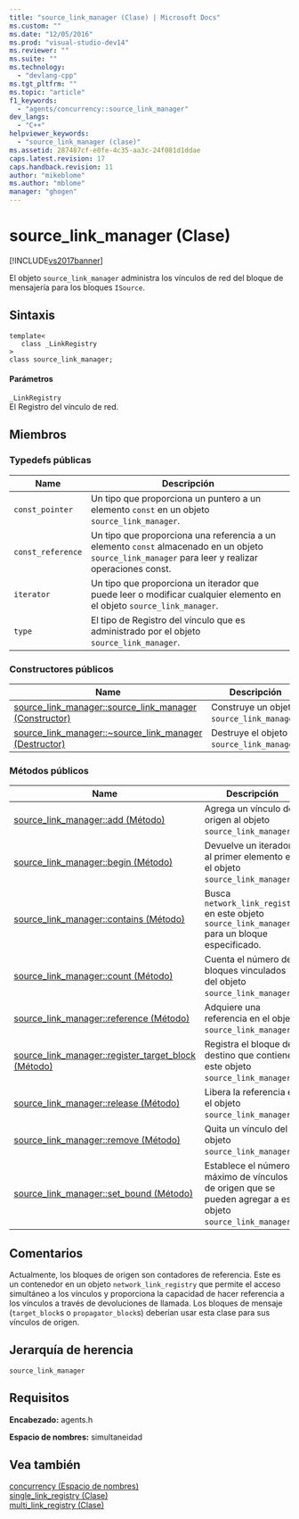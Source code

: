 ```yaml
---
title: "source_link_manager (Clase) | Microsoft Docs"
ms.custom: ""
ms.date: "12/05/2016"
ms.prod: "visual-studio-dev14"
ms.reviewer: ""
ms.suite: ""
ms.technology: 
  - "devlang-cpp"
ms.tgt_pltfrm: ""
ms.topic: "article"
f1_keywords: 
  - "agents/concurrency::source_link_manager"
dev_langs: 
  - "C++"
helpviewer_keywords: 
  - "source_link_manager (clase)"
ms.assetid: 287487cf-e0fe-4c35-aa3c-24f081d1ddae
caps.latest.revision: 17
caps.handback.revision: 11
author: "mikeblome"
ms.author: "mblome"
manager: "ghogen"
---
```

# source_link_manager (Clase)
[!INCLUDE[vs2017banner](../../../assembler/inline/includes/vs2017banner.md)]

El objeto `source_link_manager` administra los vínculos de red del bloque de mensajería para los bloques `ISource`.  
  
## Sintaxis  
  
```  
template<  
   class _LinkRegistry  
>  
class source_link_manager;  
```  
  
#### Parámetros  
 `_LinkRegistry`  
 El Registro del vínculo de red.  
  
## Miembros  
  
### Typedefs públicas  
  
|Name|Descripción|  
|----------|-----------------|  
|`const_pointer`|Un tipo que proporciona un puntero a un elemento `const` en un objeto `source_link_manager`.|  
|`const_reference`|Un tipo que proporciona una referencia a un elemento `const` almacenado en un objeto `source_link_manager` para leer y realizar operaciones const.|  
|`iterator`|Un tipo que proporciona un iterador que puede leer o modificar cualquier elemento en el objeto `source_link_manager`.|  
|`type`|El tipo de Registro del vínculo que es administrado por el objeto `source_link_manager`.|  
  
### Constructores públicos  
  
|Name|Descripción|  
|----------|-----------------|  
|[source\_link\_manager::source\_link\_manager \(Constructor\)](../Topic/source_link_manager::source_link_manager%20Constructor.md)|Construye un objeto `source_link_manager`.|  
|[source\_link\_manager::~source\_link\_manager \(Destructor\)](../Topic/source_link_manager::~source_link_manager%20Destructor.md)|Destruye el objeto `source_link_manager`.|  
  
### Métodos públicos  
  
|Name|Descripción|  
|----------|-----------------|  
|[source\_link\_manager::add \(Método\)](../Topic/source_link_manager::add%20Method.md)|Agrega un vínculo de origen al objeto `source_link_manager`.|  
|[source\_link\_manager::begin \(Método\)](../Topic/source_link_manager::begin%20Method.md)|Devuelve un iterador al primer elemento en el objeto `source_link_manager`.|  
|[source\_link\_manager::contains \(Método\)](../Topic/source_link_manager::contains%20Method.md)|Busca `network_link_registry` en este objeto `source_link_manager` para un bloque especificado.|  
|[source\_link\_manager::count \(Método\)](../Topic/source_link_manager::count%20Method.md)|Cuenta el número de bloques vinculados del objeto `source_link_manager`.|  
|[source\_link\_manager::reference \(Método\)](../Topic/source_link_manager::reference%20Method.md)|Adquiere una referencia en el objeto `source_link_manager`.|  
|[source\_link\_manager::register\_target\_block \(Método\)](../Topic/source_link_manager::register_target_block%20Method.md)|Registra el bloque de destino que contiene este objeto `source_link_manager`.|  
|[source\_link\_manager::release \(Método\)](../Topic/source_link_manager::release%20Method.md)|Libera la referencia en el objeto `source_link_manager`.|  
|[source\_link\_manager::remove \(Método\)](../Topic/source_link_manager::remove%20Method.md)|Quita un vínculo del objeto `source_link_manager`.|  
|[source\_link\_manager::set\_bound \(Método\)](../Topic/source_link_manager::set_bound%20Method.md)|Establece el número máximo de vínculos de origen que se pueden agregar a este objeto `source_link_manager`.|  
  
## Comentarios  
 Actualmente, los bloques de origen son contadores de referencia.  Este es un contenedor en un objeto `network_link_registry` que permite el acceso simultáneo a los vínculos y proporciona la capacidad de hacer referencia a los vínculos a través de devoluciones de llamada.  Los bloques de mensaje \(`target_block`s o `propagator_block`s\) deberían usar esta clase para sus vínculos de origen.  
  
## Jerarquía de herencia  
 `source_link_manager`  
  
## Requisitos  
 **Encabezado:** agents.h  
  
 **Espacio de nombres:** simultaneidad  
  
## Vea también  
 [concurrency \(Espacio de nombres\)](../../../parallel/concrt/reference/concurrency-namespace.md)   
 [single\_link\_registry \(Clase\)](../../../parallel/concrt/reference/single-link-registry-class.md)   
 [multi\_link\_registry \(Clase\)](../../../parallel/concrt/reference/multi-link-registry-class.md)